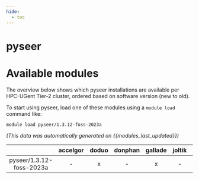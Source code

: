 ```yaml
---
hide:
  - toc
---
```


pyseer
======

# Available modules


The overview below shows which pyseer installations are available per HPC-UGent Tier-2 cluster, ordered based on software version (new to old).

To start using pyseer, load one of these modules using a `module load` command like:

```shell
module load pyseer/1.3.12-foss-2023a
```

*(This data was automatically generated on {{modules_last_updated}})*  

| |accelgor|doduo|donphan|gallade|joltik|shinx|
| :---: | :---: | :---: | :---: | :---: | :---: | :---: |
|pyseer/1.3.12-foss-2023a|-|x|-|x|-|x|
